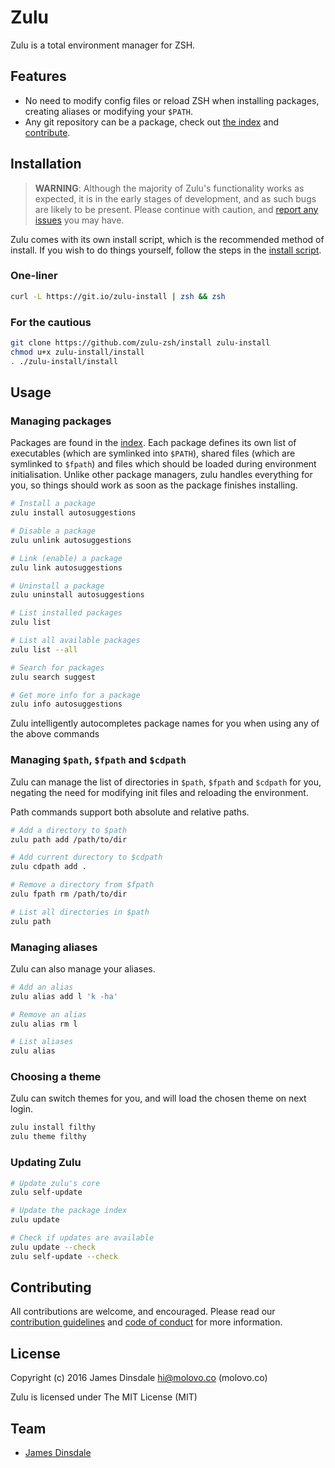 # Zulu

Zulu is a total environment manager for ZSH.

## Features

* No need to modify config files or reload ZSH when installing packages, creating aliases or modifying your `$PATH`.
* Any git repository can be a package, check out [the index](//github.com/zulu-zsh/index) and [contribute](//github.com/zulu-zsh/zulu/blob/master/CONTRIBUTING.md).

## Installation

> **WARNING**: Although the majority of Zulu's functionality works as expected, it is in the early stages of development, and as such bugs are likely to be present. Please continue with caution, and [report any issues](https://github.com/zulu-zsh/zulu/issues/new) you may have.

Zulu comes with its own install script, which is the recommended method of install. If you wish to do things yourself, follow the steps in the [install script](http://github.com/zulu-zsh/install/blob/master/install).

### One-liner

```sh
curl -L https://git.io/zulu-install | zsh && zsh
```

### For the cautious

```sh
git clone https://github.com/zulu-zsh/install zulu-install
chmod u+x zulu-install/install
. ./zulu-install/install
```

## Usage

### Managing packages

Packages are found in the [index](//github.com/zulu-zsh/index). Each package defines its own list of executables (which are symlinked into `$PATH`), shared files (which are symlinked to `$fpath`) and files which should be loaded during environment initialisation. Unlike other package managers, zulu handles everything for you, so things should work as soon as the package finishes installing.

```sh
# Install a package
zulu install autosuggestions

# Disable a package
zulu unlink autosuggestions

# Link (enable) a package
zulu link autosuggestions

# Uninstall a package
zulu uninstall autosuggestions

# List installed packages
zulu list

# List all available packages
zulu list --all

# Search for packages
zulu search suggest

# Get more info for a package
zulu info autosuggestions
```

Zulu intelligently autocompletes package names for you when using any of the above commands

### Managing `$path`, `$fpath` and `$cdpath`

Zulu can manage the list of directories in `$path`, `$fpath` and `$cdpath` for you, negating the need for modifying init files and reloading the environment.

Path commands support both absolute and relative paths.

```sh
# Add a directory to $path
zulu path add /path/to/dir

# Add current durectory to $cdpath
zulu cdpath add .

# Remove a directory from $fpath
zulu fpath rm /path/to/dir

# List all directories in $path
zulu path
```

### Managing aliases

Zulu can also manage your aliases.

```sh
# Add an alias
zulu alias add l 'k -ha'

# Remove an alias
zulu alias rm l

# List aliases
zulu alias
```

### Choosing a theme

Zulu can switch themes for you, and will load the chosen theme on next login.

```sh
zulu install filthy
zulu theme filthy
```

### Updating Zulu

```sh
# Update zulu's core
zulu self-update

# Update the package index
zulu update

# Check if updates are available
zulu update --check
zulu self-update --check
```

## Contributing

All contributions are welcome, and encouraged. Please read our [contribution guidelines](contributing.md) and [code of conduct](code-of-conduct.md) for more information.

## License

Copyright (c) 2016 James Dinsdale <hi@molovo.co> (molovo.co)

Zulu is licensed under The MIT License (MIT)

## Team

* [James Dinsdale](http://molovo.co)
